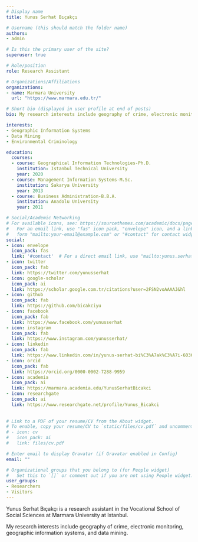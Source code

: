```yaml
---
# Display name
title: Yunus Serhat Bıçakçı

# Username (this should match the folder name)
authors:
- admin

# Is this the primary user of the site?
superuser: true

# Role/position
role: Research Assistant

# Organizations/Affiliations
organizations:
- name: Marmara University
  url: "https://www.marmara.edu.tr/"

# Short bio (displayed in user profile at end of posts)
bio: My research interests include geography of crime, electronic monitoring, geographic information systems, and data mining.

interests:
- Geographic Information Systems
- Data Mining
- Environmental Criminology

education:
  courses:
  - course: Geographical Information Technologies-Ph.D.
    institution: Istanbul Technical University
    year: 2020
  - course: Management Information Systems-M.Sc.
    institution: Sakarya University
    year: 2013
  - course: Business Administration-B.B.A.
    institution: Anadolu University
    year: 2011

# Social/Academic Networking
# For available icons, see: https://sourcethemes.com/academic/docs/page-builder/#icons
#   For an email link, use "fas" icon pack, "envelope" icon, and a link in the
#   form "mailto:your-email@example.com" or "#contact" for contact widget.
social:
- icon: envelope
  icon_pack: fas
  link: '#contact'  # For a direct email link, use "mailto:yunus.serhat@marmara.edu.tr".
- icon: twitter
  icon_pack: fab
  link: https://twitter.com/yunusserhat
- icon: google-scholar
  icon_pack: ai
  link: https://scholar.google.com.tr/citations?user=2FSN2voAAAAJ&hl
- icon: github
  icon_pack: fab
  link: https://github.com/bicakciyu
- icon: facebook
  icon_pack: fab
  link: https://www.facebook.com/yunusserhat
- icon: instagram
  icon_pack: fab
  link: https://www.instagram.com/yunusserhat/
- icon: linkedin
  icon_pack: fab
  link: https://www.linkedin.com/in/yunus-serhat-bi%C3%A7ak%C3%A7i-60365825/
- icon: orcid
  icon_pack: fab
  link: https://orcid.org/0000-0002-7288-9959
- icon: academia
  icon_pack: ai
  link: https://marmara.academia.edu/YunusSerhatBicakci
- icon: researchgate
  icon_pack: ai
  link: https://www.researchgate.net/profile/Yunus_Bicakci
  
  
# Link to a PDF of your resume/CV from the About widget.
# To enable, copy your resume/CV to `static/files/cv.pdf` and uncomment the lines below.
# - icon: cv
#   icon_pack: ai
#   link: files/cv.pdf

# Enter email to display Gravatar (if Gravatar enabled in Config)
email: ""

# Organizational groups that you belong to (for People widget)
#   Set this to `[]` or comment out if you are not using People widget.
user_groups:
- Researchers
- Visitors
---
```


Yunus Serhat Bıçakçı is a research assistant in the Vocational School of Social Sciences at Marmara University at Istanbul.

My research interests include geography of crime, electronic monitoring, geographic information systems, and data mining.